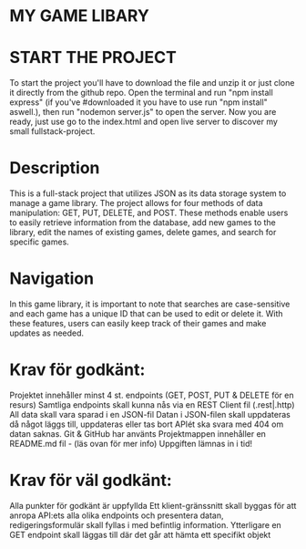 # MY GAME LIBARY

# START THE PROJECT

To start the project you'll have to download the file and unzip it or just clone it directly from the github repo. Open the terminal and run "npm install express" (if you've #downloaded it you have to use run "npm install" aswell.), then run "nodemon server.js" to open the server. Now you are ready, just use go to the index.html and open live server to discover my small fullstack-project.


# Description

This is a full-stack project that utilizes JSON as its data storage system to manage a game library. The project allows for four methods of data manipulation: GET, PUT, DELETE, and POST. These methods enable users to easily retrieve information from the database, add new games to the library, edit the names of existing games, delete games, and search for specific games.

# Navigation

In this game library, it is important to note that searches are case-sensitive and each game has a unique ID that can be used to edit or delete it. With these features, users can easily keep track of their games and make updates as needed.




# Krav för godkänt:

Projektet innehåller minst 4 st. endpoints (GET, POST, PUT & DELETE för en resurs)
Samtliga endpoints skall kunna nås via en REST Client fil (.rest|.http)
All data skall vara sparad i en JSON-fil
Datan i JSON-filen skall uppdateras då något läggs till, uppdateras eller tas bort
APIét ska svara med 404 om datan saknas.
Git & GitHub har använts
Projektmappen innehåller en README.md fil - (läs ovan för mer info)
Uppgiften lämnas in i tid!

# Krav för väl godkänt:

Alla punkter för godkänt är uppfyllda
Ett klient-gränssnitt skall byggas för att anropa API:ets alla olika endpoints och presentera datan, redigeringsformulär skall fyllas i med befintlig information.
Ytterligare en GET endpoint skall läggas till där det går att hämta ett specifikt objekt

